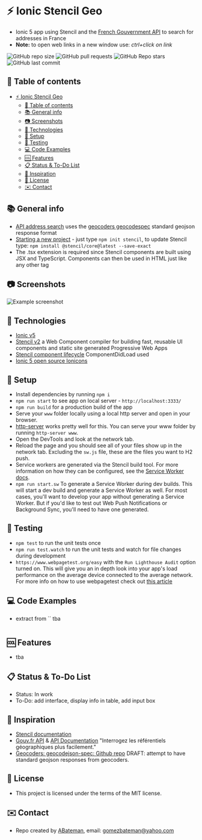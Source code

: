 # :zap: Ionic Stencil Geo

* Ionic 5 app using Stencil and the [French Gouvernment API](https://geo.api.gouv.fr/) to search for addresses in France
* **Note:** to open web links in a new window use: _ctrl+click on link_

![GitHub repo size](https://img.shields.io/github/repo-size/AndrewJBateman/ionic-stencil-geo?style=plastic)
![GitHub pull requests](https://img.shields.io/github/issues-pr/AndrewJBateman/ionic-stencil-geo?style=plastic)
![GitHub Repo stars](https://img.shields.io/github/stars/AndrewJBateman/ionic-stencil-geo?style=plastic)
![GitHub last commit](https://img.shields.io/github/last-commit/AndrewJBateman/ionic-stencil-geo?style=plastic)

## :page_facing_up: Table of contents

* [:zap: Ionic Stencil Geo](#zap-ionic-stencil-geo)
  * [:page_facing_up: Table of contents](#page_facing_up-table-of-contents)
  * [:books: General info](#books-general-info)
  * [:camera: Screenshots](#camera-screenshots)
  * [:signal_strength: Technologies](#signal_strength-technologies)
  * [:floppy_disk: Setup](#floppy_disk-setup)
  * [:flashlight: Testing](#flashlight-testing)
  * [:computer: Code Examples](#computer-code-examples)
  * [:cool: Features](#cool-features)
  * [:clipboard: Status & To-Do List](#clipboard-status--to-do-list)
  * [:clap: Inspiration](#clap-inspiration)
  * [:file_folder: License](#file_folder-license)
  * [:envelope: Contact](#envelope-contact)

## :books: General info

* [API address search](https://geo.api.gouv.fr/adresse) uses the [geocoders geocodespec](https://github.com/geocoders/geocodejson-spec) standard geojson response format
* [Starting a new project](https://stenciljs.com/docs/getting-started) - just type `npm init stencil`, to update Stencil type: `npm install @stencil/core@latest --save-exact`
* The .tsx extension is required since Stencil components are built using JSX and TypeScript. Components can then be used in HTML just like any other tag

## :camera: Screenshots

![Example screenshot](./img/result.jpg)

## :signal_strength: Technologies

* [Ionic v5](https://ionicframework.com/)
* [Stencil v2](https://stenciljs.com/) a Web Component compiler for building fast, reusable UI components and static site generated Progressive Web Apps
* [Stencil component lifecycle](https://stenciljs.com/docs/component-lifecycle) ComponentDidLoad used
* [Ionic 5 open source Ionicons](https://ionicons.com/)

## :floppy_disk: Setup

* Install dependencies by running `npm i`
* `npm run start` to see app on local server - `http://localhost:3333/`
* `npm run build` for a production build of the app
* Serve your `www` folder locally using a local http server and open in your browser.
* [http-server](https://www.npmjs.com/package/http-server) works pretty well for this. You can serve your www folder by running `http-server www`.
* Open the DevTools and look at the network tab.
* Reload the page and you should see all of your files show up in the network tab. Excluding the `sw.js` file, these are the files you want to H2 push.
* Service workers are generated via the Stencil build tool. For more information on how they can be configured, see the [Service Worker docs](https://stenciljs.com/docs/service-workers).
* `npm run start.sw` To generate a Service Worker during dev builds. This will start a dev build and generate a Service Worker as well. For most cases, you'll want to develop your app without generating a Service Worker. But if you'd like to test out Web Push Notifications or Background Sync, you'll need to have one generated.

## :flashlight: Testing

* `npm test` to run the unit tests once
* `npm run test.watch` to run the unit tests and watch for file changes during development
* `https://www.webpagetest.org/easy` with the `Run Lighthouse Audit` option turned on. This will give you an in depth look into your app's load performance on the average device connected to the average network.
For more info on how to use webpagetest check out [this article](https://zoompf.com/blog/2015/07/the-seo-experts-guide-to-web-performance-using-webpagetest-2)

## :computer: Code Examples

* extract from `` tba

```typescript

```

## :cool: Features

* tba

## :clipboard: Status & To-Do List

* Status: In work
* To-Do: add interface, display info in table, add input box

## :clap: Inspiration

* [Stencil documentation](https://stenciljs.com/docs/my-first-component)
* [Gouv.fr API](https://geo.api.gouv.fr/) & [API Documentation](https://api.gouv.fr/documentation/api-geo) "Interrogez les référentiels géographiques plus facilement."
* [Geocoders: geocodejson-spec: Github repo](https://github.com/geocoders/geocodejson-spec) DRAFT: attempt to have standard geojson responses from geocoders.

## :file_folder: License

* This project is licensed under the terms of the MIT license.

## :envelope: Contact

* Repo created by [ABateman](https://github.com/AndrewJBateman), email: gomezbateman@yahoo.com
